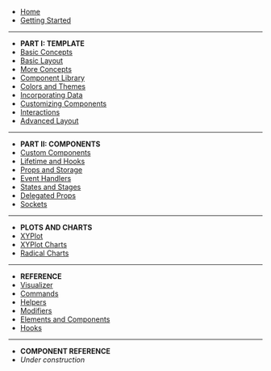 - [Home](/)
- [Getting Started](get-started.md)
---
- **PART I: TEMPLATE**
- [Basic Concepts](concepts.md)
- [Basic Layout](layout.md)
- [More Concepts](more-concepts.md)
- [Component Library](primitives.md)
- [Colors and Themes](theme.md)
- [Incorporating Data](data.md)
- [Customizing Components](sockets.md)
- [Interactions](interactions.md)
- [Advanced Layout](advanced-layout.md)
---
- **PART II: COMPONENTS**
- [Custom Components](custom-components.md)
- [Lifetime and Hooks](lifetime.md)
- [Props and Storage](props.md)
- [Event Handlers](events.md)
- [States and Stages](states.md)
- [Delegated Props](delegates.md)
- [Sockets](yield.md)
---
- **PLOTS AND CHARTS**
- [XYPlot](plot/xy-plot.md)
- [XYPlot Charts](plot/xy-plot-charts.md)
- [Radical Charts](plot/radical.md)
---
- **REFERENCE**
- [Visualizer](ref/visualizer.md)
- [Commands](ref/commands.md)
- [Helpers](ref/helpers.md)
- [Modifiers](ref/modifiers.md)
- [Elements and Components](ref/elements.md)
- [Hooks](ref/hooks.md)
---
- **COMPONENT REFERENCE**
- _Under construction_

